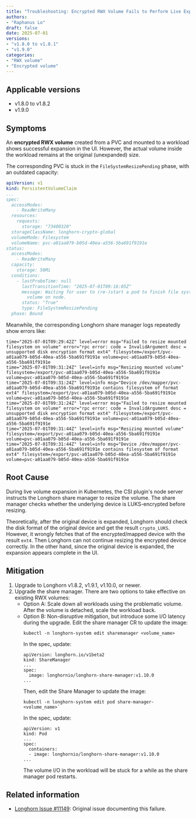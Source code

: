```yaml
---
title: "Troubleshooting: Encrypted RWX Volume Fails to Perform Live Expansion"
authors:
- "Raphanus Lo"
draft: false
date: 2025-07-01
versions:
- "v1.8.0 to v1.8.1"
- "v1.9.0"
categories:
- "RWX volume"
- "Encrypted volume"
---
```


## Applicable versions

- v1.8.0 to v1.8.2
- v1.9.0

## Symptoms

An **encrypted RWX volume** created from a PVC and mounted to a workload shows successful expansion in the UI. However, the actual volume inside the workload remains at the original (unexpanded) size.

The corresponding PVC is stuck in the `FileSystemResizePending` phase, with an outdated capacity:

```yaml
apiVersion: v1
kind: PersistentVolumeClaim
...
spec:
  accessModes:
    - ReadWriteMany
  resources:
    requests:
      storage: "73400320"
  storageClassName: longhorn-crypto-global
  volumeMode: Filesystem
  volumeName: pvc-a01aa079-b05d-40ea-a556-5ba691f9191e
status:
  accessModes:
    - ReadWriteMany
  capacity:
    storage: 50Mi
  conditions:
    - lastProbeTime: null
      lastTransitionTime: "2025-07-01T09:16:05Z"
      message: Waiting for user to (re-)start a pod to finish file system resize of
        volume on node.
      status: "True"
      type: FileSystemResizePending
  phase: Bound
```

Meanwhile, the corresponding Longhorn share manager logs repeatedly show errors like:

```
time="2025-07-01T09:29:42Z" level=error msg="Failed to resize mounted filesystem on volume" error="rpc error: code = InvalidArgument desc = unsupported disk encryption format ext4" filesystem=/export/pvc-a01aa079-b05d-40ea-a556-5ba691f9191e volume=pvc-a01aa079-b05d-40ea-a556-5ba691f9191e
time="2025-07-01T09:31:24Z" level=info msg="Resizing mounted volume" filesystem=/export/pvc-a01aa079-b05d-40ea-a556-5ba691f9191e volume=pvc-a01aa079-b05d-40ea-a556-5ba691f9191e
time="2025-07-01T09:31:24Z" level=info msg="Device /dev/mapper/pvc-a01aa079-b05d-40ea-a556-5ba691f9191e contains filesystem of format ext4" filesystem=/export/pvc-a01aa079-b05d-40ea-a556-5ba691f9191e volume=pvc-a01aa079-b05d-40ea-a556-5ba691f9191e
time="2025-07-01T09:31:24Z" level=error msg="Failed to resize mounted filesystem on volume" error="rpc error: code = InvalidArgument desc = unsupported disk encryption format ext4" filesystem=/export/pvc-a01aa079-b05d-40ea-a556-5ba691f9191e volume=pvc-a01aa079-b05d-40ea-a556-5ba691f9191e
time="2025-07-01T09:31:44Z" level=info msg="Resizing mounted volume" filesystem=/export/pvc-a01aa079-b05d-40ea-a556-5ba691f9191e volume=pvc-a01aa079-b05d-40ea-a556-5ba691f9191e
time="2025-07-01T09:31:44Z" level=info msg="Device /dev/mapper/pvc-a01aa079-b05d-40ea-a556-5ba691f9191e contains filesystem of format ext4" filesystem=/export/pvc-a01aa079-b05d-40ea-a556-5ba691f9191e volume=pvc-a01aa079-b05d-40ea-a556-5ba691f9191e
```

## Root Cause

During live volume expansion in Kubernetes, the CSI plugin's node server instructs the Longhorn share manager to resize the volume. The share manager checks whether the underlying device is LUKS-encrypted before resizing.

Theoretically, after the original device is expanded, Longhorn should check the disk format of the original device and get the result `crypto_LUKS`. However, it wrongly fetches that of the encrypted/mapped device with the result `ext4`. Then Longhorn can not continue resizing the encrypted device correctly. In the other hand, since the original device is expanded, the expansion appears complete in the UI.

## Mitigation

1. Upgrade to Longhorn v1.8.2, v1.9.1, v1.10.0, or newer.
2. Upgrade the share manager. There are two options to take effective on existing RWX volumes:
    - Option A: Scale down all workloads using the problematic volume. After the volume is detached, scale the workload back.
    - Option B: Non-disruptive mitigation, but introduce some I/O latency during the upgrade. Edit the share manager CR to update the image:
         ```
         kubectl -n longhorn-system edit sharemanager <volume_name>
         ```
         In the spec, update:
         ```
         apiVersion: longhorn.io/v1beta2
         kind: ShareManager
         ...
         spec:
           image: longhornio/longhorn-share-manager:v1.10.0
         ...
         ```
         Then, edit the Share Manager to update the image:
         ```
         kubectl -n longhorn-system edit pod share-manager-<volume_name>`
         ```
         In the spec, update:
         ```
         apiVersion: v1
         kind: Pod
         ...
         spec:
           containers:
           - image: longhornio/longhorn-share-manager:v1.10.0
         ...
         ```
         The volume I/O in the workload will be stuck for a while as the share manager pod restarts.

## Related information

- [Longhorn Issue #11149](https://github.com/longhorn/longhorn/issues/11120): Original issue documenting this failure.
